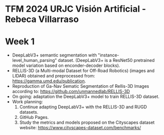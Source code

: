 # TFM 2024 URJC Visión Artificial - Rebeca Villarraso


 
# Week 1
- DeepLabV3+ semantic segmentation with "instance-level_human_parsing" dataset.
  (DeepLabV3+ is a ResNet50 pretrained model variation based on enconder-decoder blocks).
- RELLIS-3D (a Multi-modal Dataset for Off-Road Robotics) (images and LIDAR) obtained and preprocessed from: https://gamma.umd.edu/publication.
- Reproduction of Ga-Nav Sematic Segmentation of Rellis-3D Images according to: https://github.com/unmannedlab/RELLIS-3D
- On going: adaptation the DeepLabV3+ model to train RELLIS-3D dataset.
- Work planning:
  1. Continue adapting DeepLabV3+ with the RELLIS-3D and RUGD datasets.
  2. GitHub Pages.
  3. Study the metrics and models proposed on the Cityscapes dataset website: https://www.cityscapes-dataset.com/benchmarks/

